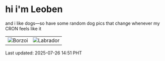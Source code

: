 # hi i'm Leoben

and i like dogs—so have some random dog pics that change whenever my CRON feels like it

|  |  |
|--------|----------|
| ![Borzoi](https://random-dog-vercel.vercel.app/api/random-borzoi?v=1753512687) | ![Labrador](https://random-dog-vercel.vercel.app/api/random-labrador?v=1753512687) |

Last updated: 2025-07-26 14:51 PHT
